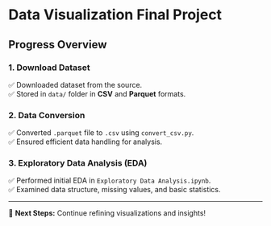 # Data Visualization Final Project

## Progress Overview

### 1. Download Dataset  
✅ Downloaded dataset from the source.  
✅ Stored in `data/` folder in **CSV** and **Parquet** formats.  

### 2. Data Conversion  
✅ Converted `.parquet` file to `.csv` using `convert_csv.py`.  
✅ Ensured efficient data handling for analysis.  

### 3. Exploratory Data Analysis (EDA)  
✅ Performed initial EDA in `Exploratory Data Analysis.ipynb`.  
✅ Examined data structure, missing values, and basic statistics.  

---

🚀 **Next Steps:** Continue refining visualizations and insights!  

